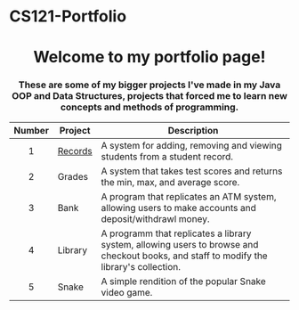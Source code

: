 # CS121-Portfolio
<h1 align="center">Welcome to my portfolio page!</h1>
<h3 align="center">These are some of my bigger projects I've made in my Java OOP and Data Structures, projects that forced me to learn new concepts and methods of programming.</h3>

| Number | Project | Description |
| :------: | ------- | ----------- |
| 1 | [Records](https://github.com/jyod27/CS121-Portfolio/tree/main/lab11/src) | A system for adding, removing and viewing students from a student record. |
| 2 | Grades | A system that takes test scores and returns the min, max, and average score. |
| 3 | Bank | A program that replicates an ATM system, allowing users to make accounts and deposit/withdrawl money. |
| 4 | Library | A programm that replicates a library system, allowing users to browse and checkout books, and staff to modify the library's collection. |
| 5 | Snake | A simple rendition of the popular Snake video game. | 
